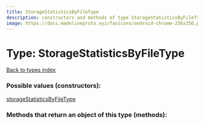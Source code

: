 ```yaml
---
title: StorageStatisticsByFileType
description: constructors and methods of type StorageStatisticsByFileType
image: https://docs.madelineproto.xyz/favicons/android-chrome-256x256.png
---
```

# Type: StorageStatisticsByFileType  
[Back to types index](index.md)



### Possible values (constructors):

[storageStatisticsByFileType](../constructors/storageStatisticsByFileType.md)  



### Methods that return an object of this type (methods):



